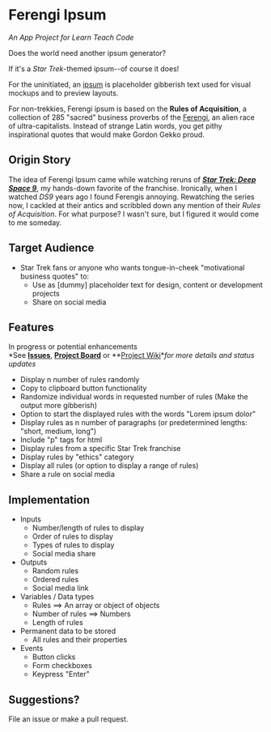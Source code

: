 # Ferengi Ipsum
*An App Project for Learn Teach Code*

Does the world need another ipsum generator?<br>

If it's a *Star Trek*-themed ipsum--of course it does!

For the uninitiated, an [ipsum](https://www.lipsum.com/) is placeholder gibberish text used for visual mockups and to preview layouts.

For non-trekkies, Ferengi ipsum is based on the __Rules of Acquisition__, a collection of 285 "sacred" business proverbs of the [Ferengi](https://en.wikipedia.org/wiki/Ferengi), an alien race of ultra-capitalists. Instead of strange Latin words, you get pithy inspirational quotes that would make Gordon Gekko proud.

## Origin Story
The idea of Ferengi Ipsum came while watching reruns of *__[Star Trek: Deep Space 9](https://en.wikipedia.org/wiki/Star_Trek:_Deep_Space_Nine)__*, my hands-down favorite of the  franchise. Ironically, when I watched *DS9* years ago I found Ferengis annoying. Rewatching the series now, I cackled at their antics and scribbled down any mention of their *Rules of Acquisition*. For what purpose? I wasn't sure, but I figured it would come to me someday.

## Target Audience
* Star Trek fans or anyone who wants tongue-in-cheek "motivational business quotes" to:<br>
  * Use as [dummy] placeholder text for design, content or development projects<br>
  * Share on social media

## Features
In progress or potential enhancements<br>
*See **[Issues](https://github.com/tinuola/ferengi-ipsum/issues)**, **[Project Board](https://github.com/tinuola/ferengi-ipsum/projects/1)** or **[Project Wiki](https://github.com/tinuola/ferengi-ipsum/wiki)**for more details and status updates*

* Display n number of rules randomly
* Copy to clipboard button functionality
* Randomize individual words in requested number of rules (Make the output more gibberish)
* Option to start the displayed rules with the words "Lorem ipsum dolor"
* Display rules as n number of paragraphs (or predetermined lengths: "short, medium, long")
* Include "p" tags for html
* Display rules from a specific Star Trek franchise
* Display rules by "ethics" category
* Display all rules (or option to display a range of rules)
* Share a rule on social media

## Implementation
* Inputs
  * Number/length of rules to display
  * Order of rules to display
  * Types of rules to display
  * Social media share
* Outputs
  * Random rules
  * Ordered rules
  * Social media link
* Variables / Data types
  * Rules ==> An array or object of objects
  * Number of rules ==> Numbers
  * Length of rules
* Permanent data to be stored
  * All rules and their properties
* Events
  * Button clicks
  * Form checkboxes
  * Keypress "Enter"

## Suggestions?
File an issue or make a pull request.
